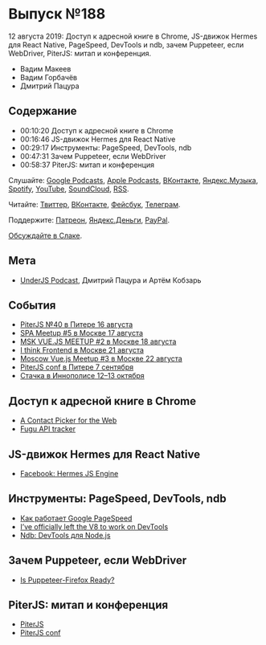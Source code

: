 # Выпуск №188

12 августа 2019: Доступ к адресной книге в Chrome, JS-движок Hermes для React Native, PageSpeed, DevTools и ndb, зачем Puppeteer, если WebDriver, PiterJS: митап и конференция.

- Вадим Макеев
- Вадим Горбачёв
- Дмитрий Пацура

## Содержание

- 00:10:20 Доступ к адресной книге в Chrome
- 00:16:46 JS-движок Hermes для React Native
- 00:29:17 Инструменты: PageSpeed, DevTools, ndb
- 00:47:31 Зачем Puppeteer, если WebDriver
- 00:58:37 PiterJS: митап и конференция

Слушайте: [Google Podcasts](https://podcasts.google.com/?feed=aHR0cHM6Ly93ZWItc3RhbmRhcmRzLnJ1L3BvZGNhc3QvZmVlZC8), [Apple Podcasts](https://itunes.apple.com/podcast/id1080500016), [ВКонтакте](https://vk.com/podcasts-32017543), [Яндекс.Музыка](https://music.yandex.ru/album/6245956), [Spotify](https://open.spotify.com/show/3rzAcADjpBpXt73L0epTjV), [YouTube](https://www.youtube.com/playlist?list=PLMBnwIwFEFHcwuevhsNXkFTcadeX5R1Go), [SoundCloud](https://soundcloud.com/web-standards), [RSS](https://web-standards.ru/podcast/feed/).

Читайте: [Твиттер](https://twitter.com/webstandards_ru), [ВКонтакте](https://vk.com/webstandards_ru), [Фейсбук](https://www.facebook.com/webstandardsru), [Телеграм](https://t.me/webstandards_ru).

Поддержите: [Патреон](https://www.patreon.com/webstandards_ru), [Яндекс.Деньги](https://money.yandex.ru/to/41001119329753), [PayPal](https://www.paypal.me/pepelsbey).

[Обсуждайте в Слаке](http://slack.web-standards.ru/).

## Мета

- [UnderJS Podcast](https://underjs.ru/), Дмитрий Пацура и Артём Кобзарь

## События

- [PiterJS №40 в Питере 16 августа](https://medium.com/p/33886bd77457)
- [SPA Meetup #5 в Москве 17 августа](https://moscow-spa.timepad.ru/event/1028283/)
- [MSK VUE.JS MEETUP #2 в Москве 18 августа](https://www.meetup.com/MSK-VUE-JS/events/263206129/)
- [I think Frontend в Москве 21 августа](https://events.yandex.ru/events/meetings/21-aug-2019/)
- [Moscow Vue.js Meetup #3 в Москве 22 августа](https://www.meetup.com/vue-js-moscow/events/263421476/)
- [PiterJS conf в Питере 7 сентября](https://conf.piterjs.org/)
- [Стачка в Иннополисе 12–13 октября](https://nastachku.ru/frontend)

## Доступ к адресной книге в Chrome

- [A Contact Picker for the Web](https://developers.google.com/web/updates/2019/08/contact-picker)
- [Fugu API tracker](https://goo.gle/fugu-api-tracker)

## JS-движок Hermes для React Native

- [Facebook: Hermes JS Engine](https://github.com/facebook/hermes)

## Инструменты: PageSpeed, DevTools, ndb

- [Как работает Google PageSpeed](https://habr.com/p/462005/)
- [I’ve officially left the V8 to work on DevTools](https://twitter.com/bmeurer/status/1155903428218019840)
- [Ndb: DevTools для Node.js](https://github.com/GoogleChromeLabs/ndb)

## Зачем Puppeteer, если WebDriver

- [Is Puppeteer-Firefox Ready?](https://aslushnikov.github.io/ispuppeteerfirefoxready/)

## PiterJS: митап и конференция

- [PiterJS](https://medium.com/piterjs)
- [PiterJS conf](https://conf.piterjs.org/)
